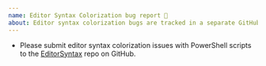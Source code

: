```yaml
---
name: Editor Syntax Colorization bug report 🌈
about: Editor syntax colorization bugs are tracked in a separate GitHub repo.
---
```


- Please submit editor syntax colorization issues with PowerShell scripts
  to the [EditorSyntax](https://github.com/powershell/editorSyntax/issues) repo on GitHub.
